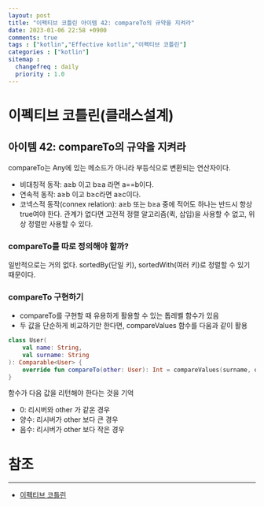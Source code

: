 ```yaml
---
layout: post
title: "이펙티브 코틀린 아이템 42: compareTo의 규약을 지켜라"
date: 2023-01-06 22:58 +0900
comments: true
tags : ["kotlin","Effective kotlin","이펙티브 코틀린"]
categories : ["kotlin"]
sitemap :
  changefreq : daily
  priority : 1.0
---
```


# 이펙티브 코틀린(클래스설계)
## 아이템 42: compareTo의 규약을 지켜라

compareTo는 Any에 있는 메소드가 아니라 부등식으로 변환되는 연산자이다.

* 비대칭적 동작: a≥b 이고 b≥a 라면 a==b이다.
* 연속적 동작: a≥b 이고 b≥c라면 a≥c이다.
* 코넥스적 동작(connex relation): a≥b 또는 b≥a 중에 적어도 하나는 반드시 항상 true여야 한다. 관계가 없다면 고전적 정렬 알고리즘(퀵, 삽입)을 사용할 수 없고, 위상 정렬만 사용할 수 있다.

### compareTo를 따로 정의해야 할까?

일반적으로는 거의 없다. sortedBy(단일 키), sortedWith(여러 키)로 정렬할 수 있기 때문이다.

### compareTo 구현하기

* compareTo를 구현할 때 유용하게 활용할 수 있는 톱레벨 함수가 있음
* 두 값을 단순하게 비교하기만 한다면, compareValues 함수를 다움과 같이 활용

```kotlin
class User(
    val name: String,
    val surname: String
): Comparable<User> {
    override fun compareTo(other: User): Int = compareValues(surname, other.surname)
}
```

함수가 다음 값을 리턴해야 한다는 것을 기억
* 0: 리시버와 other 가 같온 경우
* 양수: 리시버가 other 보다 큰 경우
* 음수: 리시버가 other 보다 작은 경우

# 참조

-----
* [이펙티브 코틀린](http://www.yes24.com/Product/Goods/106225986)
